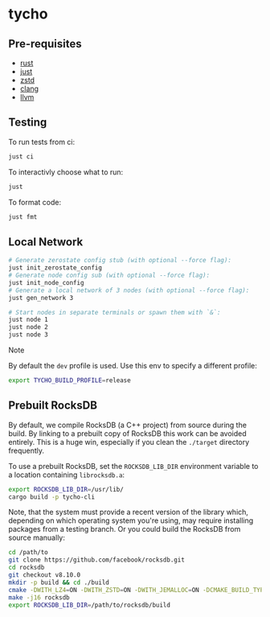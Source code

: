 # tycho

## Pre-requisites

- [rust](https://rustup.rs/)
- [just](https://pkgs.org/download/just)
- [zstd](https://pkgs.org/download/zstd)
- [clang](https://pkgs.org/download/clang)
- [llvm](https://pkgs.org/download/llvm)

## Testing

To run tests from ci:

```bash
just ci
```

To interactivly choose what to run:

```bash
just
```

To format code:

```bash
just fmt
```

## Local Network

```bash
# Generate zerostate config stub (with optional --force flag):
just init_zerostate_config
# Generate node config sub (with optional --force flag):
just init_node_config
# Generate a local network of 3 nodes (with optional --force flag):
just gen_network 3

# Start nodes in separate terminals or spawn them with `&`:
just node 1
just node 2
just node 3
```

> [!NOTE]
> By default the `dev` profile is used. Use this env to specify a different profile:
> ```bash
> export TYCHO_BUILD_PROFILE=release
> ```

## Prebuilt RocksDB

By default, we compile RocksDB (a C++ project) from source during the build.
By linking to a prebuilt copy of RocksDB this work can be avoided
entirely. This is a huge win, especially if you clean the `./target` directory
frequently.

To use a prebuilt RocksDB, set the `ROCKSDB_LIB_DIR` environment variable to
a location containing `librocksdb.a`:

```bash
export ROCKSDB_LIB_DIR=/usr/lib/
cargo build -p tycho-cli
```

Note, that the system must provide a recent version of the library which,
depending on which operating system you're using, may require installing packages
from a testing branch. Or you could build the RocksDB from source manually:

```bash
cd /path/to
git clone https://github.com/facebook/rocksdb.git
cd rocksdb
git checkout v8.10.0
mkdir -p build && cd ./build
cmake -DWITH_LZ4=ON -DWITH_ZSTD=ON -DWITH_JEMALLOC=ON -DCMAKE_BUILD_TYPE=Release ..
make -j16 rocksdb
export ROCKSDB_LIB_DIR=/path/to/rocksdb/build
```
